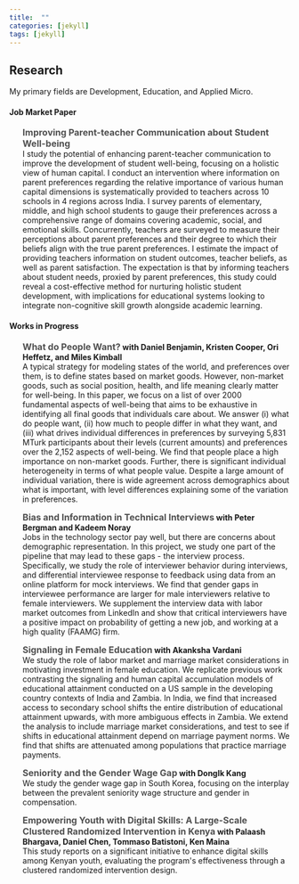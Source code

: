 ```yaml
---
title:  ""
categories: [jekyll]
tags: [jekyll]
---
```


<h2 id="working-papers"><strong>Research</strong></h2>

<p>My primary fields are Development, Education, and Applied Micro.
</p>


<h4 id="working-papers"><strong>Job Market Paper</strong></h4> <ul> <p><b><font size="3"><span style="color:#505050;"><strong>Improving Parent-teacher Communication about Student Well-being</strong></span></font></b> <br/>I study the potential of enhancing parent-teacher communication to improve the development of student well-being, focusing on a holistic view of human capital. I conduct an intervention where information on parent preferences regarding the relative importance of various human capital dimensions is systematically provided to teachers across 10 schools in 4 regions across India. I survey parents of elementary, middle, and high school students to gauge their preferences across a comprehensive range of domains covering academic, social, and emotional skills. Concurrently, teachers are surveyed to measure their perceptions about parent preferences and their degree to which their beliefs align with the true parent preferences. I estimate the impact of providing teachers information on student outcomes, teacher beliefs, as well as parent satisfaction. The expectation is that by informing teachers about student needs, proxied by parent preferences, this study could reveal a cost-effective method for nurturing holistic student development, with implications for educational systems looking to integrate non-cognitive skill growth alongside academic learning.</p> </ul> 

<h4 id="working-papers"><strong>Works in Progress</strong></h4> <ul> <p><b><font size="3"><span style="color:#505050;"><strong>What do People Want?</strong></span></font> with Daniel Benjamin, Kristen Cooper, Ori Heffetz, and Miles Kimball</b> <br/>A typical strategy for modeling states of the world, and preferences over them, is to define states based on market goods. However, non-market goods, such as social position, health, and life meaning clearly matter for well-being. In this paper, we focus on a list of over 2000 fundamental aspects of well-being that aims to be exhaustive in identifying all final goods that individuals care about. We answer (i) what do people want, (ii) how much to people differ in what they want, and (iii) what drives individual differences in preferences by surveying 5,831 MTurk participants about their levels (current amounts) and preferences over the 2,152 aspects of well-being. We find that people place a high importance on non-market goods. Further, there is significant individual heterogeneity in terms of what people value. Despite a large amount of individual variation, there is wide agreement across demographics about what is important, with level differences explaining some of the variation in preferences.</p></ul> 

<ul> <p><b><font size="3"><span style="color:#505050;"><strong>Bias and Information in Technical Interviews</strong></span></font> with Peter Bergman and Kadeem Noray</b> <br/>Jobs in the technology sector pay well, but there are concerns about demographic representation. In this project, we study one part of the pipeline that may lead to these gaps - the interview process. Specifically, we study the role of interviewer behavior during interviews, and differential interviewee response to feedback using data from an online platform for mock interviews. We find that gender gaps in interviewee performance are larger for male interviewers relative to female interviewers. We supplement the interview data with labor market outcomes from LinkedIn and show that critical interviewers have a positive impact on probability of getting a new job, and working at a high quality (FAAMG) firm.</p></ul> 

<ul> <p><b><font size="3"><span style="color:#505050;"><strong>Signaling in Female Education</strong></span></font> with Akanksha Vardani</b> <br/>We study the role of labor market and marriage market considerations in motivating investment in female education. We replicate previous work contrasting the signaling and human capital accumulation models of educational attainment conducted on a US sample in the developing country contexts of India and Zambia. In India, we find that increased access to secondary school shifts the entire distribution of educational attainment upwards, with more ambiguous effects in Zambia. We extend the analysis to include marriage market considerations, and test to see if shifts in educational attainment depend on marriage payment norms. We find that shifts are attenuated among populations that practice marriage payments.</p></ul> 

<ul> <p><b><font size="3"><span style="color:#505050;"><strong>Seniority and the Gender Wage Gap</strong></span></font> with DongIk Kang</b> <br/>We study the gender wage gap in South Korea, focusing on the interplay between the prevalent seniority wage structure and gender in compensation.</p></ul> 

<ul> <p><b><font size="3"><span style="color:#505050;"><strong>Empowering Youth with Digital Skills: A Large-Scale Clustered Randomized Intervention in Kenya</strong></span></font> with Palaash Bhargava, Daniel Chen, Tommaso Batistoni, Ken Maina</b> <br/>This study reports on a significant initiative to enhance digital skills among Kenyan youth, evaluating the program's effectiveness through a clustered randomized intervention design.</p></ul>

